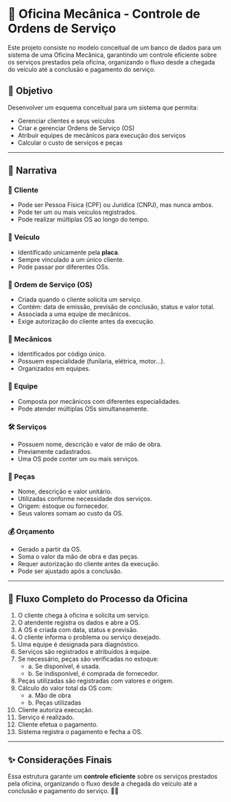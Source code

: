 # 🚗 Oficina Mecânica - Controle de Ordens de Serviço

Este projeto consiste no modelo conceitual de um banco de dados para um sistema de uma Oficina Mecânica, garantindo um controle eficiente sobre os serviços prestados pela oficina, organizando o fluxo desde a chegada do veículo até a conclusão e pagamento do serviço. 

## 📌 Objetivo

Desenvolver um esquema conceitual para um sistema que permita:

- Gerenciar clientes e seus veículos  
- Criar e gerenciar Ordens de Serviço (OS)  
- Atribuir equipes de mecânicos para execução dos serviços  
- Calcular o custo de serviços e peças  

---

## 📌 Narrativa

### 👤 Cliente

- Pode ser Pessoa Física (CPF) ou Jurídica (CNPJ), mas nunca ambos.  
- Pode ter um ou mais veículos registrados.  
- Pode realizar múltiplas OS ao longo do tempo.  

### 🚗 Veículo

- Identificado unicamente pela **placa**.  
- Sempre vinculado a um único cliente.  
- Pode passar por diferentes OSs.

### 📝 Ordem de Serviço (OS)

- Criada quando o cliente solicita um serviço.  
- Contém: data de emissão, previsão de conclusão, status e valor total.  
- Associada a uma equipe de mecânicos.  
- Exige autorização do cliente antes da execução.

### 🔧 Mecânicos

- Identificados por código único.  
- Possuem especialidade (funilaria, elétrica, motor...).  
- Organizados em equipes.

### 👥 Equipe

- Composta por mecânicos com diferentes especialidades.  
- Pode atender múltiplas OSs simultaneamente.

### 🛠️ Serviços

- Possuem nome, descrição e valor de mão de obra.  
- Previamente cadastrados.  
- Uma OS pode conter um ou mais serviços.

### 🚀 Peças

- Nome, descrição e valor unitário.  
- Utilizadas conforme necessidade dos serviços.  
- Origem: estoque ou fornecedor.  
- Seus valores somam ao custo da OS.

### 💰 Orçamento

- Gerado a partir da OS.  
- Soma o valor da mão de obra e das peças.  
- Requer autorização do cliente antes da execução.  
- Pode ser ajustado após a conclusão.

---

## 🔄 Fluxo Completo do Processo da Oficina

1. O cliente chega à oficina e solicita um serviço.  
2. O atendente registra os dados e abre a OS.  
3. A OS é criada com data, status e previsão.  
4. O cliente informa o problema ou serviço desejado.  
5. Uma equipe é designada para diagnóstico.  
6. Serviços são registrados e atribuídos à equipe.  
7. Se necessário, peças são verificadas no estoque:  
   - a. Se disponível, é usada.  
   - b. Se indisponível, é comprada de fornecedor.  
8. Peças utilizadas são registradas com valores e origem.  
9. Cálculo do valor total da OS com:  
   - a. Mão de obra  
   - b. Peças utilizadas  
10. Cliente autoriza execução.  
11. Serviço é realizado.  
12. Cliente efetua o pagamento.  
13. Sistema registra o pagamento e fecha a OS.

---

## ✨ Considerações Finais

Essa estrutura garante um **controle eficiente** sobre os serviços prestados pela oficina, organizando o fluxo desde a chegada do veículo até a conclusão e pagamento do serviço. 🚗🔧
